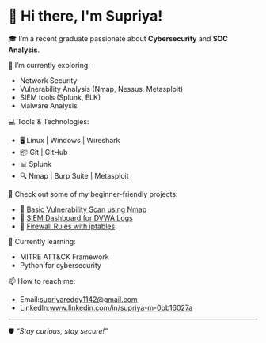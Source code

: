 # 👋 Hi there, I'm Supriya!

🎓 I’m a recent graduate passionate about **Cybersecurity** and **SOC Analysis**.

🔐 I’m currently exploring:
- Network Security
- Vulnerability Analysis (Nmap, Nessus, Metasploit)
- SIEM tools (Splunk, ELK)
- Malware Analysis

💻 Tools & Technologies:
- 🖥️ Linux | Windows | Wireshark
- 📦 Git | GitHub
- 📊 Splunk 
- 🔍 Nmap | Burp Suite | Metasploit

📂 Check out some of my beginner-friendly projects:
- 🔸 [Basic Vulnerability Scan using Nmap](https://github.com/yourusername/nmap-vuln-scan)
- 🔸 [SIEM Dashboard for DVWA Logs](https://github.com/yourusername/splunk-dvwa-dashboard)
- 🔸 [Firewall Rules with iptables](https://github.com/yourusername/firewall-iptables)

🌱 Currently learning:
- MITRE ATT&CK Framework
- Python for cybersecurity

📫 How to reach me:
- Email:supriyareddy1142@gmail.com
- LinkedIn:www.linkedin.com/in/supriya-m-0bb16027a

---

🛡️ *“Stay curious, stay secure!”*
## 
